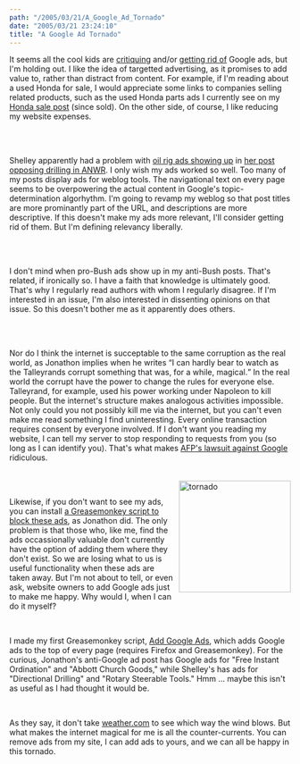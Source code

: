 ```yaml
---
path: "/2005/03/21/A_Google_Ad_Tornado" 
date: "2005/03/21 23:24:10" 
title: "A Google Ad Tornado" 
---
```

<p>It seems all the cool kids are <a href="http://weblog.delacour.net/archives/2005/03/before_the_revolution.php">critiquing</a> and/or <a href="http://weblog.burningbird.net/archives/2005/03/21/ads-are-gone/">getting rid of</a> Google ads, but I'm holding out. I like the idea of targetted advertising, as it promises to add value to, rather than distract from content. For example, if I'm reading about a used Honda for sale, I would appreciate some links to companies selling related products, such as the used Honda parts ads I currently see on my <a href="http://weblog.randomchaos.com/?date=2004-12-04&amp;title=car+for+sale">Honda sale post</a> (since sold). On the other side, of course, I like reducing my website expenses.</p><br><br><p>Shelley apparently had a problem with <a href="http://philringnalda.com/blog/2005/03/003347.php">oil rig ads showing up</a> in <a href="http://weblog.burningbird.net/archives/2005/03/15/save-anwr/">her post opposing drilling in ANWR</a>. I only wish my ads worked so well. Too many of my posts display ads for weblog tools. The navigational text on every page seems to be overpowering the actual content in Google's topic-determination algorhythm. I'm going to revamp my weblog so that post titles are more prominantly part of the URL, and descriptions are more descriptive. If this doesn't make my ads more relevant, I'll consider getting rid of them. But I'm defining relevancy liberally.</p><br><br><p>I don't mind when pro-Bush ads show up in my anti-Bush posts. That's related, if ironically so. I have a faith that knowledge is ultimately good. That's why I regularly read authors with whom I regularly disagree. If I'm interested in an issue, I'm also interested in dissenting opinions on that issue. So this doesn't bother me as it apparently does others.</p><br><br><p>Nor do I think the internet is succeptable to the same corruption as the real world, as Jonathon implies when he writes <q>I can hardly bear to watch as the Talleyrands corrupt something that was, for a while, magical.</q> In the real world the corrupt have the power to change the rules for everyone else. Talleyrand, for example, used his power working under Napoleon to kill people. But the internet's structure makes analogous activities impossible. Not only could you not possibly kill me via the internet, but you can't even make me read something I find uninteresting. Every online transaction requires consent by everyone involved. If I don't want you reading my website, I can tell my server to stop responding to requests from you (so long as I can identify you). That's what makes <a href="http://business.timesonline.co.uk/article/0,,9071-1535913,00.html">AFP's lawsuit against Google</a> ridiculous.</p><br><img src="http://typewriting.org/image/article/content/tornado_warning.gif" alt="tornado" width="200" height="200" style="	float: right; margin: 2px 0px 2px 5px;"/><br><p>Likewise, if you don't want to see my ads, you can install <a href="http://dunck.us/collab/GreaseMonkeyUserScripts">a Greasemonkey script to block these ads</a>, as Jonathon did. The only problem is that those who, like me, find the ads occassionally valuable don't currently have the option of adding them where they don't exist. So we are losing what to us is useful functionality when these ads are taken away. But I'm not about to tell, or even ask, website owners to add Google ads just to make me happy. Why would I, when I can do it myself?</p><br><p>I made my first Greasemonkey script, <a href="http://www.randomchaos.com/software/firefox/greasemonkey/aga/">Add Google Ads</a>, which adds Google ads to the top of every page (requires Firefox and Greasemonkey). For the curious, Jonathon's anti-Google ad post has Google ads for "Free Instant Ordination" and "Abbott Church Goods," while Shelley's has ads for "Directional Drilling" and "Rotary Steerable Tools." Hmm ... maybe this isn't as useful as I had thought it would be.</p><br><p>As they say, it don't take <a href="http://www.weather.com/">weather.com</a> to see which way the wind blows. But what makes the internet magical for me is all the counter-currents. You can remove ads from my site, I can add ads to yours, and we can all be happy in this tornado.</p>
